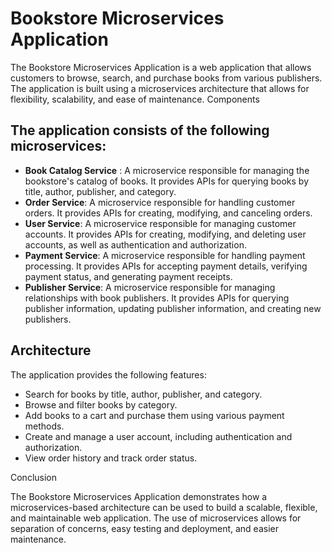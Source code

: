 # Bookstore Microservices Application

The Bookstore Microservices Application is a web application that allows customers to browse, search, and purchase books from various publishers. The application is built using a microservices architecture that allows for flexibility, scalability, and ease of maintenance.
Components

## The application consists of the following microservices:

- **Book Catalog Service** : A microservice responsible for managing the bookstore's catalog of books. It provides APIs for querying books by title, author, publisher, and category.
- **Order Service**: A microservice responsible for handling customer orders. It provides APIs for creating, modifying, and canceling orders.
- **User Service**: A microservice responsible for managing customer accounts. It provides APIs for creating, modifying, and deleting user accounts, as well as authentication and authorization.
- **Payment Service**: A microservice responsible for handling payment processing. It provides APIs for accepting payment details, verifying payment status, and generating payment receipts.
- **Publisher Service**: A microservice responsible for managing relationships with book publishers. It provides APIs for querying publisher information, updating publisher information, and creating new publishers.

## Architecture

The application provides the following features:

- Search for books by title, author, publisher, and category.
- Browse and filter books by category.
- Add books to a cart and purchase them using various payment methods.
- Create and manage a user account, including authentication and authorization.
- View order history and track order status.

Conclusion

The Bookstore Microservices Application demonstrates how a microservices-based architecture can be used to build a scalable, flexible, and maintainable web application. The use of microservices allows for separation of concerns, easy testing and deployment, and easier maintenance.
